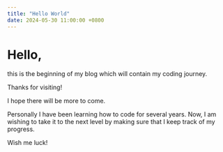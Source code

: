 ```yaml
---
title: "Hello World"
date: 2024-05-30 11:00:00 +0800
---
```


# Hello,

this is the beginning of my blog which will contain my coding journey.

Thanks for visiting!

I hope there will be more to come.

Personally I have been learning how to code for several years. Now, I am wishing to take it to the next level by making sure that I keep track of my progress.

Wish me luck!